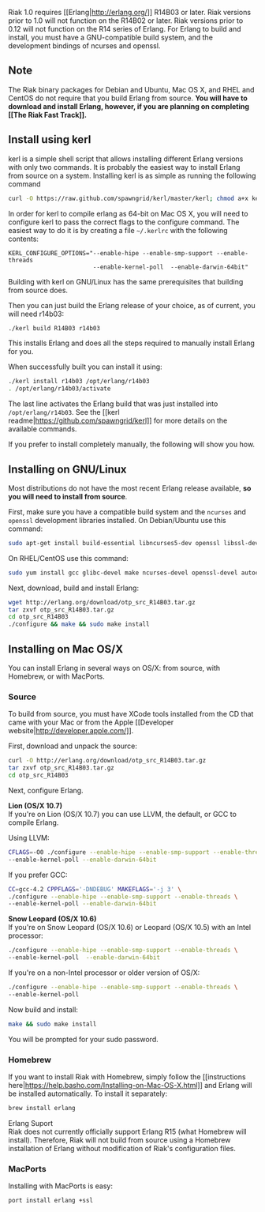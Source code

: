 Riak 1.0 requires [[Erlang|http://erlang.org/]] R14B03 or later. Riak versions prior to 1.0 will not function on the R14B02 or later. Riak versions prior to 0.12 will not function on the R14 series of Erlang. For Erlang to build and install, you must have a GNU-compatible build system, and the development bindings of ncurses and openssl.

## Note
The Riak binary packages for Debian and Ubuntu, Mac OS X, and RHEL and CentOS do not require that you build Erlang from source. **You will have to download and install Erlang, however, if you are planning on completing [[The Riak Fast Track]].**

## Install using kerl
kerl is a simple shell script that allows installing different Erlang versions with only two commands. It is probably the easiest way to install Erlang from source on a system. Installing kerl is as simple as running the following command

```bash
curl -O https://raw.github.com/spawngrid/kerl/master/kerl; chmod a+x kerl
```

In order for kerl to compile erlang as 64-bit on Mac OS X, you will need to configure kerl to pass the correct flags to the configure command. The easiest way to do it is by creating a file `~/.kerlrc` with the following contents:

```text
KERL_CONFIGURE_OPTIONS="--enable-hipe --enable-smp-support --enable-threads
                        --enable-kernel-poll  --enable-darwin-64bit"
```

Building with kerl on GNU/Linux has the same prerequisites that building from source does.

Then you can just build the Erlang release of your choice, as of current, you will need r14b03:

```bash
./kerl build R14B03 r14b03
```
This installs Erlang and does all the steps required to manually install Erlang for you.

When successfully built you can install it using:

```bash
./kerl install r14b03 /opt/erlang/r14b03
. /opt/erlang/r14b03/activate
```

The last line activates the Erlang build that was just installed into `/opt/erlang/r14b03`. See the [[kerl readme|https://github.com/spawngrid/kerl]] for more details on the available commands.

If you prefer to install completely manually, the following will show you how.

## Installing on GNU/Linux
Most distributions do not have the most recent Erlang release available, **so you will need to install from source**.

First, make sure you have a compatible build system and the `ncurses` and `openssl` development libraries installed. On Debian/Ubuntu use this command:

```bash
sudo apt-get install build-essential libncurses5-dev openssl libssl-dev
```

On RHEL/CentOS use this command:

```bash
sudo yum install gcc glibc-devel make ncurses-devel openssl-devel autoconf
```

Next, download, build and install Erlang:

```bash
wget http://erlang.org/download/otp_src_R14B03.tar.gz
tar zxvf otp_src_R14B03.tar.gz
cd otp_src_R14B03
./configure && make && sudo make install
```

## Installing on Mac OS/X
You can install Erlang in several ways on OS/X: from source, with Homebrew, or with MacPorts.

### Source
To build from source, you must have XCode tools installed from the CD that came with your Mac or from the Apple [[Developer website|http://developer.apple.com/]].

First, download and unpack the source:

```bash
curl -O http://erlang.org/download/otp_src_R14B03.tar.gz
tar zxvf otp_src_R14B03.tar.gz
cd otp_src_R14B03
```

Next, configure Erlang.

**Lion (OS/X 10.7)**  
If you're on Lion (OS/X 10.7) you can use LLVM, the default, or GCC to compile Erlang.

Using LLVM:

```bash
CFLAGS=-O0 ./configure --enable-hipe --enable-smp-support --enable-threads \
--enable-kernel-poll --enable-darwin-64bit
```

If you prefer GCC:

```bash
CC=gcc-4.2 CPPFLAGS='-DNDEBUG' MAKEFLAGS='-j 3' \
./configure --enable-hipe --enable-smp-support --enable-threads \
--enable-kernel-poll --enable-darwin-64bit
```

**Snow Leopard (OS/X 10.6)**  
If you're on Snow Leopard (OS/X 10.6) or Leopard (OS/X 10.5) with an Intel processor:

```bash
./configure --enable-hipe --enable-smp-support --enable-threads \
--enable-kernel-poll  --enable-darwin-64bit
```

If you're on a non-Intel processor or older version of OS/X:

```bash
./configure --enable-hipe --enable-smp-support --enable-threads \
--enable-kernel-poll
```

Now build and install:

```bash
make && sudo make install
```

You will be prompted for your sudo password.

### Homebrew
If you want to install Riak with Homebrew, simply follow the [[instructions here|https://help.basho.com/Installing-on-Mac-OS-X.html]] and Erlang will be installed automatically. To install it separately:

```bash
brew install erlang
```

<div class='note'><div class='title'>Erlang Suport</div>Riak does not currently officially support Erlang R15 (what Homebrew will install). Therefore, Riak will not build from source using a Homebrew installation of Erlang without modification of Riak's configuration files.</div>

### MacPorts
Installing with MacPorts is easy:

```bash
port install erlang +ssl
```
